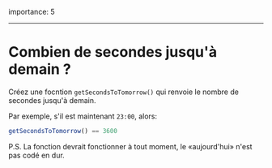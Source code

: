 importance: 5

---

# Combien de secondes jusqu'à demain ?

Créez une focntion `getSecondsToTomorrow()` qui renvoie le nombre de secondes jusqu'à demain.

Par exemple, s'il est maintenant `23:00`, alors:

```js
getSecondsToTomorrow() == 3600
```

P.S. La fonction devrait fonctionner à tout moment, le «aujourd'hui» n'est pas codé en dur.
